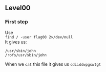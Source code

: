 ## Level00

### First step
Use  
`find / -user flag00 2>/dev/null`  
It gives us:
```
/usr/sbin/john
/rofs/usr/sbin/john
```
When we `cat` this file it gives us `cdiiddwpgswtgt`
